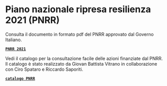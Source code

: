 # Piano nazionale ripresa resilienza 2021 (PNRR)

Consulta il documento in formato pdf del PNRR approvato dal Governo Italiano.

[**`PNRR 2021`**](https://docs.google.com/viewer?url=https://github.com/UO-TransizioneDigitaleComunePalermo/piano_nazionale_ripresa_resilienza_2021/raw/main/piano_nazionale_ripresa_resilienza_2021/PianoNazionaleRipresaResilienza_0-fonte_governo.pdf)

Vedi il catalogo per la consultazione facile delle azioni finanziate dal PNRR.  Il catalogo è stato realizzato da Giovan Battista Vitrano in collaborazione con Ciro Spataro e Riccardo Saporiti.

[**`catalogo PNRR`**](https://pnrr.opendatasicilia.it/)
